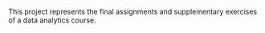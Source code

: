 This project represents the final assignments and supplementary exercises of a data analytics course.
